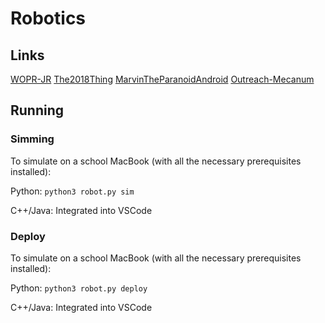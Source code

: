 # Robotics

## Links

[WOPR-JR](https://github.com/lnstempunks/WOPR-JR)
[The2018Thing](https://github.com/lnstempunks/the2018thing)
[MarvinTheParanoidAndroid](https://github.com/lnstempunks/MarvinTheParanoidAndroid)
[Outreach-Mecanum](https://github.com/lnstempunks/Outreach-Mecanum)


## Running

### Simming
To simulate on a school MacBook (with all the necessary prerequisites installed):

Python: ```python3 robot.py sim```

C++/Java: Integrated into VSCode

### Deploy
To simulate on a school MacBook (with all the necessary prerequisites installed):

Python: ```python3 robot.py deploy```

C++/Java: Integrated into VSCode